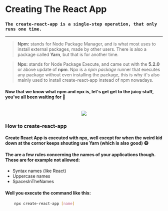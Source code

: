 # **Creating The React App**

### `The create-react-app is a single-step operation, that only runs one time.`

---

> **Npm:** stands for Node Package Manager, and is what most uses to install external packages, made by other users. There is also a package called **Yarn**, but that is for another time.

> **Npx:** stands for Node Package Execute, and came out with the **5.2.0** or above update of **npm**. Npx is a *npm package* runner that executes any package without even installing the package, this is why it's also mainly used to install create-react-app instead of npm nowadays.

#### Now that we know what **npm** and **npx** is, let's get get to the juicy stuff, you've all been waiting for :monocle_face: <br/><br/>


<p align="center">
  <img src="https://i.giphy.com/media/l4EoT59vRYdTSi6vS/giphy.gif" />
</p>


### How to create-react-app

#### Create React App is executed with npx, well except for when the weird kid down at the cornor keeps shouting use Yarn (which is also good) :mask: <br/>

#### The are a few rules concerning the names of your applications though. These are for example not allowed:
-  Syntax names (like React)
- Uppercase names
- SpacesInTheNames
#### Well you execute the command like this:
```bash
    npx create-react-app [name]
```